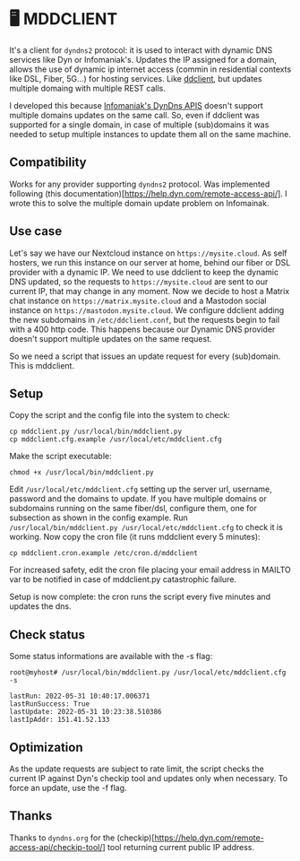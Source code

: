 # 🖥 MDDCLIENT
It's a client for `dyndns2` protocol: it is used to interact with dynamic DNS services like Dyn or Infomaniak's.
Updates the IP assigned for a domain, allows the use of dynamic ip internet access (commin in residential contexts like DSL, Fiber, 5G...) for hosting services.
Like [ddclient](https://github.com/ddclient/ddclient), but updates multiple domaing with multiple REST calls.

I developed this because [Infomaniak's DynDns APIS](https://www.infomaniak.com/en/support/faq/2376/dyndns-updating-a-dynamic-dns-via-the-api) doesn't support multiple domains updates on the same call. So, even if ddclient was supported for a single domain, in case of multiple (sub)domains it was needed to setup multiple instances to update them all on the same machine.

## Compatibility
Works for any provider supporting `dyndns2` protocol. Was implemented following (this documentation)[https://help.dyn.com/remote-access-api/].
I wrote this to solve the multiple domain update problem on Infomainak.

## Use case
Let's say we have our Nextcloud instance on `https://mysite.cloud`. As self hosters, we run this instance on our server at home, behind our fiber or DSL provider with a dynamic IP. We need to use ddclient to keep the dynamic DNS updated, so the requests to `https://mysite.cloud` are sent to our current IP, that may change in any moment.
Now we decide to host a Matrix chat instance on `https://matrix.mysite.cloud` and a Mastodon social instance on `https://mastodon.mysite.cloud`. We configure ddclient adding the new subdomains in `/etc/ddclient.conf`, but the requests begin to fail with a 400 http code. This happens because our Dynamic DNS provider doesn't support multiple updates on the same request.

So we need a script that issues an update request for every (sub)domain. This is mddclient.

## Setup
Copy the script and the config file into the system to check:
```
cp mddclient.py /usr/local/bin/mddclient.py
cp mddclient.cfg.example /usr/local/etc/mddclient.cfg
```
Make the script executable:
```
chmod +x /usr/local/bin/mddclient.py
```
Edit `/usr/local/etc/mddclient.cfg` setting up the server url, username, password and the domains to update. If you have multiple domains or subdomains running on the same fiber/dsl, configure them, one for subsection as shown in the config example.
Run `/usr/local/bin/mddclient.py /usr/local/etc/mddclient.cfg` to check it is working.
Now copy the cron file (it runs mddclient every 5 minutes):
```
cp mddclient.cron.example /etc/cron.d/mddclient
```
For increased safety, edit the cron file placing your email address in MAILTO var to be notified in case of mddclient.py catastrophic failure.

Setup is now complete: the cron runs the script every five minutes and updates the dns.

## Check status
Some status informations are available with the -s flag:
```
root@myhost# /usr/local/bin/mddclient.py /usr/local/etc/mddclient.cfg -s

lastRun: 2022-05-31 10:40:17.006371
lastRunSuccess: True
lastUpdate: 2022-05-31 10:23:38.510386
lastIpAddr: 151.41.52.133
```

## Optimization
As the update requests are subject to rate limit, the script checks the current IP against Dyn's checkip tool and updates only when necessary. To force an update, use the -f flag.

## Thanks
Thanks to `dyndns.org` for the (checkip)[https://help.dyn.com/remote-access-api/checkip-tool/] tool returning current public IP address.
